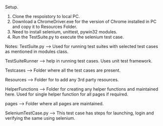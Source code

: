 Setup.
1. Clone the respoistory to local PC.
2. Download a ChromeDriver.exe for the version of Chrome installed in PC and copy it to Resources Folder.
3. Need to install selenium, unittest, pywin32 modules.
4. Run the TestSuite.py to execute the selenium test case. 

Notes:
TestSuite.py --> Used for running test suites with selected test cases as mentioned in modules class. 

TestSuiteRunner --> help in running test cases. Uses unit test framework. 

Testcases --> Folder where all the test cases are present. 

Resources --> Folder for to add any 3rd party resources. 

HelperFunctions --> Folder for creating any helper functions and maintained here.  Used for single helper function for all pages if required. 

pages --> Folder where all pages are maintained.

SeleniumTestCase.py --> This test case has steps for launching, login and verifying the same using selenium. 
